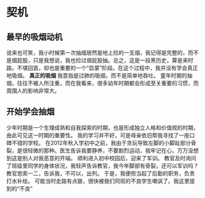 # 契机
## 最早的吸烟动机
说来也可笑，我小时候第一次抽烟居然是地上捡的一支烟，我记得是完整的，而不是烟屁股，只是我想说，我也捡过烟屁股抽。总之，这是一段黑历史，算是来时路。不堪回首，却也是重要的一个“启蒙”阶段。在这个过程中，我并没有学会真正地吸烟。
**真正的吸烟** 我意指是过肺的吸烟，而不是简单地吞吐。
童年时期的抽烟，往往不被人所注重，而在我看来，很多幼年时期都会形成至关重要的习惯，而周围人的影响非常大。
## 开始学会抽烟
少年时期是一个生理成熟和自我探索的时期，也是形成独立人格和价值观的时期，由此可见这一时期的重要性。
我的学习并不好，可是母亲依旧帮我寻找了一座口碑不错的学校。
在2012年秋入学初中之前，我由于贪玩导致左脚的小脚趾部分骨裂，是很轻微的那种。医生告诉我要静养，不要剧烈运动，我牢记在心，万万没想到这是别人对我恶意的开端。
顺利进入初中校园后，迎来了军训。
教官及时询问了班级里同学的身体状况，我轻声告诉教官，我今年脚部有骨裂，还可以军训吗？
教官思索一二，告诉我，不可以，出列。
于是，我便担当起了后勤的职务，负责打水补给。
可能当时走路有点跛，很快被我们同班的不良学生嘲讽了。我这里提到的“不良”


<!--stackedit_data:
eyJoaXN0b3J5IjpbLTc2NDgxODU4LDE1Nzg5OTM0ODgsMTEwOT
A4Mzk3MiwtMTE5MzM3NzQyMCw5OTIwNTg3NzIsLTExNDU1OTY0
NCwtMTI5NjQ0NzAxMywtMzI1OTQyMDYxLDczMzE3NjI5MV19
-->